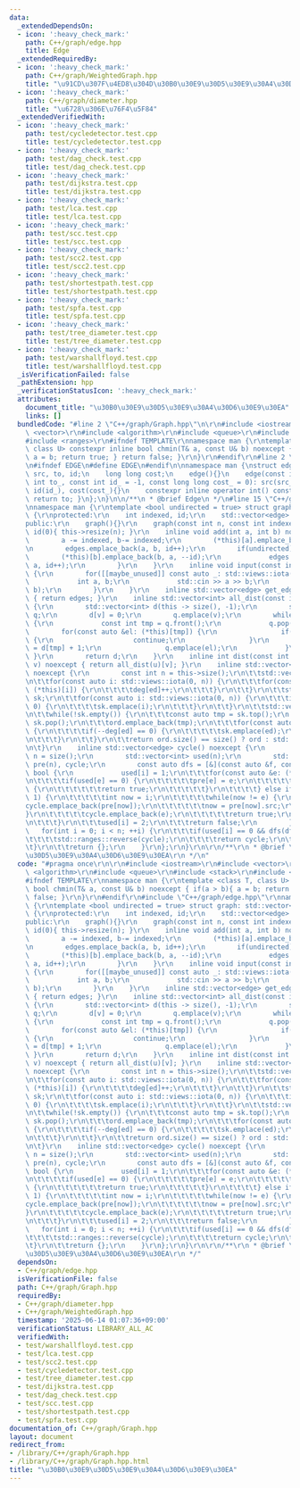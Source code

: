 ```yaml
---
data:
  _extendedDependsOn:
  - icon: ':heavy_check_mark:'
    path: C++/graph/edge.hpp
    title: Edge
  _extendedRequiredBy:
  - icon: ':heavy_check_mark:'
    path: C++/graph/WeightedGraph.hpp
    title: "\u91CD\u307F\u4ED8\u304D\u30B0\u30E9\u30D5\u30E9\u30A4\u30D6\u30E9\u30EA"
  - icon: ':heavy_check_mark:'
    path: C++/graph/diameter.hpp
    title: "\u6728\u306E\u76F4\u5F84"
  _extendedVerifiedWith:
  - icon: ':heavy_check_mark:'
    path: test/cycledetector.test.cpp
    title: test/cycledetector.test.cpp
  - icon: ':heavy_check_mark:'
    path: test/dag_check.test.cpp
    title: test/dag_check.test.cpp
  - icon: ':heavy_check_mark:'
    path: test/dijkstra.test.cpp
    title: test/dijkstra.test.cpp
  - icon: ':heavy_check_mark:'
    path: test/lca.test.cpp
    title: test/lca.test.cpp
  - icon: ':heavy_check_mark:'
    path: test/scc.test.cpp
    title: test/scc.test.cpp
  - icon: ':heavy_check_mark:'
    path: test/scc2.test.cpp
    title: test/scc2.test.cpp
  - icon: ':heavy_check_mark:'
    path: test/shortestpath.test.cpp
    title: test/shortestpath.test.cpp
  - icon: ':heavy_check_mark:'
    path: test/spfa.test.cpp
    title: test/spfa.test.cpp
  - icon: ':heavy_check_mark:'
    path: test/tree_diameter.test.cpp
    title: test/tree_diameter.test.cpp
  - icon: ':heavy_check_mark:'
    path: test/warshallfloyd.test.cpp
    title: test/warshallfloyd.test.cpp
  _isVerificationFailed: false
  _pathExtension: hpp
  _verificationStatusIcon: ':heavy_check_mark:'
  attributes:
    document_title: "\u30B0\u30E9\u30D5\u30E9\u30A4\u30D6\u30E9\u30EA"
    links: []
  bundledCode: "#line 2 \"C++/graph/Graph.hpp\"\n\r\n#include <iostream>\r\n#include\
    \ <vector>\r\n#include <algorithm>\r\n#include <queue>\r\n#include <stack>\r\n\
    #include <ranges>\r\n#ifndef TEMPLATE\r\nnamespace man {\r\ntemplate <class T,\
    \ class U> constexpr inline bool chmin(T& a, const U& b) noexcept { if(a > b){\
    \ a = b; return true; } return false; }\r\n}\r\n#endif\r\n#line 2 \"C++/graph/edge.hpp\"\
    \n#ifndef EDGE\n#define EDGE\n#endif\n\nnamespace man {\nstruct edge {\n    int\
    \ src, to, id;\n    long long cost;\n    edge(){}\n    edge(const int src_, const\
    \ int to_, const int id_ = -1, const long long cost_ = 0): src(src_), to(to_),\
    \ id(id_), cost(cost_){}\n    constexpr inline operator int() const noexcept {\
    \ return to; }\n};\n}\n\n/**\n * @brief Edge\n */\n#line 15 \"C++/graph/Graph.hpp\"\
    \nnamespace man {\r\ntemplate <bool undirected = true> struct graph: std::vector<std::vector<edge>>\
    \ {\r\nprotected:\r\n    int indexed, id;\r\n    std::vector<edge> edges;\r\n\
    public:\r\n    graph(){}\r\n    graph(const int n, const int indexed_ = 1): indexed(indexed_),\
    \ id(0){ this->resize(n); }\r\n    inline void add(int a, int b) noexcept {\r\n\
    \        a -= indexed, b-= indexed;\r\n        (*this)[a].emplace_back(a, b, id);\r\
    \n        edges.emplace_back(a, b, id++);\r\n        if(undirected) {\r\n    \
    \        (*this)[b].emplace_back(b, a, --id);\r\n            edges.emplace_back(b,\
    \ a, id++);\r\n        }\r\n    }\r\n    inline void input(const int m) noexcept\
    \ {\r\n        for([[maybe_unused]] const auto _: std::views::iota(0, m)) {\r\n\
    \            int a, b;\r\n            std::cin >> a >> b;\r\n            add(a,\
    \ b);\r\n        }\r\n    }\r\n    inline std::vector<edge> get_edge() const noexcept\
    \ { return edges; }\r\n    inline std::vector<int> all_dist(const int v) noexcept\
    \ {\r\n        std::vector<int> d(this -> size(), -1);\r\n        std::queue<int>\
    \ q;\r\n        d[v] = 0;\r\n        q.emplace(v);\r\n        while(!q.empty())\
    \ {\r\n            const int tmp = q.front();\r\n            q.pop();\r\n    \
    \        for(const auto &el: (*this)[tmp]) {\r\n                if(d[el] != -1)\
    \ {\r\n                    continue;\r\n                }\r\n                d[el]\
    \ = d[tmp] + 1;\r\n                q.emplace(el);\r\n            }\r\n       \
    \ }\r\n        return d;\r\n    }\r\n    inline int dist(const int u, const int\
    \ v) noexcept { return all_dist(u)[v]; }\r\n    inline std::vector<int> t_sort()\
    \ noexcept {\r\n        const int n = this->size();\r\n\t\tstd::vector<int> deg(n);\r\
    \n\t\tfor(const auto i: std::views::iota(0, n)) {\r\n\t\t\tfor(const auto ed:\
    \ (*this)[i]) {\r\n\t\t\t\tdeg[ed]++;\r\n\t\t\t}\r\n\t\t}\r\n\t\tstd::stack<int>\
    \ sk;\r\n\t\tfor(const auto i: std::views::iota(0, n)) {\r\n\t\t\tif(deg[i] ==\
    \ 0) {\r\n\t\t\t\tsk.emplace(i);\r\n\t\t\t}\r\n\t\t}\r\n\t\tstd::vector<int> ord;\r\
    \n\t\twhile(!sk.empty()) {\r\n\t\t\tconst auto tmp = sk.top();\r\n           \
    \ sk.pop();\r\n\t\t\tord.emplace_back(tmp);\r\n\t\t\tfor(const auto ed: (*this)[tmp])\
    \ {\r\n\t\t\t\tif(--deg[ed] == 0) {\r\n\t\t\t\t\tsk.emplace(ed);\r\n\t\t\t\t}\r\
    \n\t\t\t}\r\n\t\t}\r\n\t\treturn ord.size() == size() ? ord : std::vector<int>{};\r\
    \n\t}\r\n    inline std::vector<edge> cycle() noexcept {\r\n        const int\
    \ n = size();\r\n        std::vector<int> used(n);\r\n        std::vector<edge>\
    \ pre(n), cycle;\r\n        const auto dfs = [&](const auto &f, const int i) ->\
    \ bool {\r\n            used[i] = 1;\r\n\t\t\tfor(const auto &e: (*this)[i]) {\r\
    \n\t\t\t\tif(used[e] == 0) {\r\n\t\t\t\t\tpre[e] = e;\r\n\t\t\t\t\tif(f(f, e))\
    \ {\r\n\t\t\t\t\t\treturn true;\r\n\t\t\t\t\t}\r\n\t\t\t\t} else if(used[e] ==\
    \ 1) {\r\n\t\t\t\t\tint now = i;\r\n\t\t\t\t\twhile(now != e) {\r\n\t\t\t\t\t\t\
    cycle.emplace_back(pre[now]);\r\n\t\t\t\t\t\tnow = pre[now].src;\r\n\t\t\t\t\t\
    }\r\n\t\t\t\t\tcycle.emplace_back(e);\r\n\t\t\t\t\treturn true;\r\n\t\t\t\t}\r\
    \n\t\t\t}\r\n\t\t\tused[i] = 2;\r\n\t\t\treturn false;\r\n        };\r\n     \
    \   for(int i = 0; i < n; ++i) {\r\n\t\t\tif(used[i] == 0 && dfs(dfs, i)) {\r\n\
    \t\t\t\tstd::ranges::reverse(cycle);\r\n\t\t\t\treturn cycle;\r\n\t\t\t}\r\n\t\
    \t}\r\n\t\treturn {};\r\n    }\r\n};\r\n}\r\n\r\n/**\r\n * @brief \u30B0\u30E9\
    \u30D5\u30E9\u30A4\u30D6\u30E9\u30EA\r\n */\n"
  code: "#pragma once\r\n\r\n#include <iostream>\r\n#include <vector>\r\n#include\
    \ <algorithm>\r\n#include <queue>\r\n#include <stack>\r\n#include <ranges>\r\n\
    #ifndef TEMPLATE\r\nnamespace man {\r\ntemplate <class T, class U> constexpr inline\
    \ bool chmin(T& a, const U& b) noexcept { if(a > b){ a = b; return true; } return\
    \ false; }\r\n}\r\n#endif\r\n#include \"C++/graph/edge.hpp\"\r\nnamespace man\
    \ {\r\ntemplate <bool undirected = true> struct graph: std::vector<std::vector<edge>>\
    \ {\r\nprotected:\r\n    int indexed, id;\r\n    std::vector<edge> edges;\r\n\
    public:\r\n    graph(){}\r\n    graph(const int n, const int indexed_ = 1): indexed(indexed_),\
    \ id(0){ this->resize(n); }\r\n    inline void add(int a, int b) noexcept {\r\n\
    \        a -= indexed, b-= indexed;\r\n        (*this)[a].emplace_back(a, b, id);\r\
    \n        edges.emplace_back(a, b, id++);\r\n        if(undirected) {\r\n    \
    \        (*this)[b].emplace_back(b, a, --id);\r\n            edges.emplace_back(b,\
    \ a, id++);\r\n        }\r\n    }\r\n    inline void input(const int m) noexcept\
    \ {\r\n        for([[maybe_unused]] const auto _: std::views::iota(0, m)) {\r\n\
    \            int a, b;\r\n            std::cin >> a >> b;\r\n            add(a,\
    \ b);\r\n        }\r\n    }\r\n    inline std::vector<edge> get_edge() const noexcept\
    \ { return edges; }\r\n    inline std::vector<int> all_dist(const int v) noexcept\
    \ {\r\n        std::vector<int> d(this -> size(), -1);\r\n        std::queue<int>\
    \ q;\r\n        d[v] = 0;\r\n        q.emplace(v);\r\n        while(!q.empty())\
    \ {\r\n            const int tmp = q.front();\r\n            q.pop();\r\n    \
    \        for(const auto &el: (*this)[tmp]) {\r\n                if(d[el] != -1)\
    \ {\r\n                    continue;\r\n                }\r\n                d[el]\
    \ = d[tmp] + 1;\r\n                q.emplace(el);\r\n            }\r\n       \
    \ }\r\n        return d;\r\n    }\r\n    inline int dist(const int u, const int\
    \ v) noexcept { return all_dist(u)[v]; }\r\n    inline std::vector<int> t_sort()\
    \ noexcept {\r\n        const int n = this->size();\r\n\t\tstd::vector<int> deg(n);\r\
    \n\t\tfor(const auto i: std::views::iota(0, n)) {\r\n\t\t\tfor(const auto ed:\
    \ (*this)[i]) {\r\n\t\t\t\tdeg[ed]++;\r\n\t\t\t}\r\n\t\t}\r\n\t\tstd::stack<int>\
    \ sk;\r\n\t\tfor(const auto i: std::views::iota(0, n)) {\r\n\t\t\tif(deg[i] ==\
    \ 0) {\r\n\t\t\t\tsk.emplace(i);\r\n\t\t\t}\r\n\t\t}\r\n\t\tstd::vector<int> ord;\r\
    \n\t\twhile(!sk.empty()) {\r\n\t\t\tconst auto tmp = sk.top();\r\n           \
    \ sk.pop();\r\n\t\t\tord.emplace_back(tmp);\r\n\t\t\tfor(const auto ed: (*this)[tmp])\
    \ {\r\n\t\t\t\tif(--deg[ed] == 0) {\r\n\t\t\t\t\tsk.emplace(ed);\r\n\t\t\t\t}\r\
    \n\t\t\t}\r\n\t\t}\r\n\t\treturn ord.size() == size() ? ord : std::vector<int>{};\r\
    \n\t}\r\n    inline std::vector<edge> cycle() noexcept {\r\n        const int\
    \ n = size();\r\n        std::vector<int> used(n);\r\n        std::vector<edge>\
    \ pre(n), cycle;\r\n        const auto dfs = [&](const auto &f, const int i) ->\
    \ bool {\r\n            used[i] = 1;\r\n\t\t\tfor(const auto &e: (*this)[i]) {\r\
    \n\t\t\t\tif(used[e] == 0) {\r\n\t\t\t\t\tpre[e] = e;\r\n\t\t\t\t\tif(f(f, e))\
    \ {\r\n\t\t\t\t\t\treturn true;\r\n\t\t\t\t\t}\r\n\t\t\t\t} else if(used[e] ==\
    \ 1) {\r\n\t\t\t\t\tint now = i;\r\n\t\t\t\t\twhile(now != e) {\r\n\t\t\t\t\t\t\
    cycle.emplace_back(pre[now]);\r\n\t\t\t\t\t\tnow = pre[now].src;\r\n\t\t\t\t\t\
    }\r\n\t\t\t\t\tcycle.emplace_back(e);\r\n\t\t\t\t\treturn true;\r\n\t\t\t\t}\r\
    \n\t\t\t}\r\n\t\t\tused[i] = 2;\r\n\t\t\treturn false;\r\n        };\r\n     \
    \   for(int i = 0; i < n; ++i) {\r\n\t\t\tif(used[i] == 0 && dfs(dfs, i)) {\r\n\
    \t\t\t\tstd::ranges::reverse(cycle);\r\n\t\t\t\treturn cycle;\r\n\t\t\t}\r\n\t\
    \t}\r\n\t\treturn {};\r\n    }\r\n};\r\n}\r\n\r\n/**\r\n * @brief \u30B0\u30E9\
    \u30D5\u30E9\u30A4\u30D6\u30E9\u30EA\r\n */"
  dependsOn:
  - C++/graph/edge.hpp
  isVerificationFile: false
  path: C++/graph/Graph.hpp
  requiredBy:
  - C++/graph/diameter.hpp
  - C++/graph/WeightedGraph.hpp
  timestamp: '2025-06-14 01:07:36+09:00'
  verificationStatus: LIBRARY_ALL_AC
  verifiedWith:
  - test/warshallfloyd.test.cpp
  - test/lca.test.cpp
  - test/scc2.test.cpp
  - test/cycledetector.test.cpp
  - test/tree_diameter.test.cpp
  - test/dijkstra.test.cpp
  - test/dag_check.test.cpp
  - test/scc.test.cpp
  - test/shortestpath.test.cpp
  - test/spfa.test.cpp
documentation_of: C++/graph/Graph.hpp
layout: document
redirect_from:
- /library/C++/graph/Graph.hpp
- /library/C++/graph/Graph.hpp.html
title: "\u30B0\u30E9\u30D5\u30E9\u30A4\u30D6\u30E9\u30EA"
---
```

